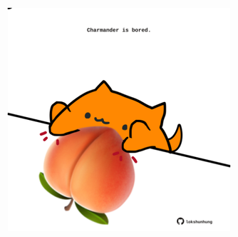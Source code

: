 <!-- built at 01/10/2021, 10:02:19 UTC -->
<p align="center">
  <img width="500" height="500" src="./ReadmeImage.svg">
</p>
